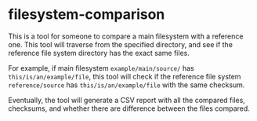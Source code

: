 # filesystem-comparison 

This is a tool for someone to compare a main filesystem with a reference one. This tool will traverse from the specified directory, and see if the reference file system directory has the exact same files.

For example, if main filesystem `example/main/source/` has `this/is/an/example/file`, this tool will check if the reference file system `reference/source` has `this/is/an/example/file` with the same checksum.

Eventually, the tool will generate a CSV report with all the compared files, checksums, and whether there are difference between the files compared.

